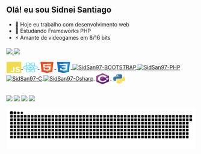 
<!--
**SidSan97/SidSan97** is a ✨ _special_ ✨ repository because its `README.md` (this file) appears on your GitHub profile.

Here are some ideas to get you started:
-->

## Olá! eu sou Sidnei Santiago

- 🔭 Hoje eu trabalho com desenvolvimento web
- 🌱 Estudando Frameworks PHP
- ⚡ Amante de videogames em 8/16 bits

 <div>
  <a href="https://github.com/sidsan97">
  <img height="180em" src="https://github-readme-stats.vercel.app/api?username=sidsan97&show_icons=true&theme=tokyonight&include_all_commits=true&count_private=true"/>
  <img height="180em" src="https://github-readme-stats.vercel.app/api/top-langs/?username=sidsan97&layout=compact&langs_count=7&theme=tokyonight"/>
</div>
  
  <div style="display: inline_block"><br>
  <img align="center" alt="SidSan97-Js" height="30" width="40" src="https://raw.githubusercontent.com/devicons/devicon/master/icons/javascript/javascript-plain.svg">
  <img align="center" alt="SidSan97-React" height="30" width="40" src="https://raw.githubusercontent.com/devicons/devicon/master/icons/react/react-original.svg">
  <img align="center" alt="SidSan97-HTML" height="30" width="40" src="https://raw.githubusercontent.com/devicons/devicon/master/icons/html5/html5-original.svg">
  <img align="center" alt="SidSan97-CSS" height="30" width="40" src="https://raw.githubusercontent.com/devicons/devicon/master/icons/css3/css3-original.svg">
  <img align="center" alt="SidSan97-BOOTSTRAP" height="30" width="40" src="https://raw.githubusercontent.com/jmnote/z-icons/master/svg/bootstrap.svg">
  <img align="center" alt="SidSan97-PHP" height="30" width="40" src="https://raw.githubusercontent.com/jmnote/z-icons/master/svg/php.svg">
  <img align="center" alt="SidSan97-C" height="30" width="40" src="https://raw.githubusercontent.com/jmnote/z-icons/master/svg/c.svg">
  <img align="center" alt="SidSan97-Csharp" height="30" width="40" src="https://raw.githubusercontent.com/jmnote/z-icons/master/svg/cpp.svg">
  <img align="center" alt="SidSan97-Csharp" height="30" width="40" src="https://raw.githubusercontent.com/devicons/devicon/master/icons/csharp/csharp-original.svg">
  <img align="center" alt="SidSan97-Python" height="30" width="40" src="https://raw.githubusercontent.com/devicons/devicon/master/icons/python/python-original.svg">
</div>

  ##
  
  <div>
    
 <a href="https://discord.gg/qVcqTJeQ" target="_blank"><img src="https://img.shields.io/badge/Discord-7289DA?style=for-the-badge&logo=discord&logoColor=white" target="_blank"></a> 
 <a href = "mailto:sidsantiago18@gmail.com"><img src="https://img.shields.io/badge/-Gmail-%23333?style=for-the-badge&logo=gmail&logoColor=white" target="_blank"></a>
 <a href="https://www.linkedin.com/in/sidnei-santiago-1135421b3/" target="_blank"><img src="https://img.shields.io/badge/-LinkedIn-%230077B5?style=for-the-badge&logo=linkedin&logoColor=white" target="_blank"></a> 
 <a href="https://www.facebook.com/sidnei.santiago.1/" target="_blank"><img src="https://img.shields.io/badge/Facebook-1877F2?style=for-the-badge&logo=facebook&logoColor=white" target="_blank"></a> 
  </div>
 
   ![Snake animation](https://github.com/sidsan97/sidsan97/blob/output/github-contribution-grid-snake.svg)


